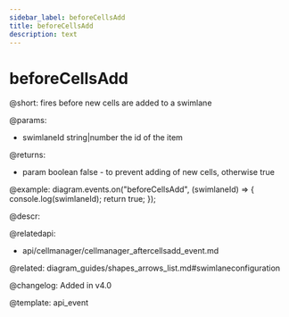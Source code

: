 ```yaml
---
sidebar_label: beforeCellsAdd
title: beforeCellsAdd 
description: text
---
```


# beforeCellsAdd

@short: fires before new cells are added to a swimlane

@params:
- swimlaneId    string|number	the id of the item

@returns:
- param     boolean     false - to prevent adding of new cells, otherwise true

@example:
diagram.events.on("beforeCellsAdd", (swimlaneId) => {
    console.log(swimlaneId);
    return true;
});

@descr:

@relatedapi:
- api/cellmanager/cellmanager_aftercellsadd_event.md

@related: diagram_guides/shapes_arrows_list.md#swimlaneconfiguration

@changelog:
Added in v4.0

@template: api_event

